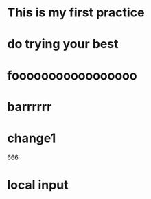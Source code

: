 # This is my first practice
# do trying your best
# fooooooooooooooooo

# barrrrrr

# change1
666
# local input
